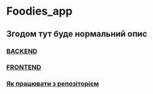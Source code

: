 # Foodies_app

## Згодом тут буде нормальний опис

### [**BACKEND**](./backend/README.md)

### [**FRONTEND**](./frontend/README.md)

### [Як працювати з репозіторієм](https://youtu.be/K8adk11kwqw)
